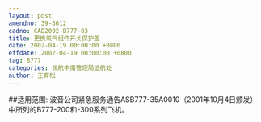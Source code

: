 ```yaml
---
layout: post
amendno: 39-3612
cadno: CAD2002-B777-03
title: 更换氧气组件开关保护盖
date: 2002-04-19 00:00:00 +0800
effdate: 2002-04-19 00:00:00 +0800
tag: B777
categories: 民航中南管理局适航处
author: 王育松
---
```


##适用范围:
波音公司紧急服务通告ASB777-35A0010（2001年10月4日颁发）中所列的B777-200和-300系列飞机。

